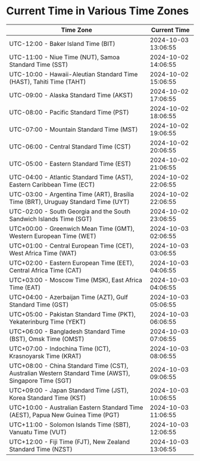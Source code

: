 # Current Time in Various Time Zones

| Time Zone | Current Time |
|-----------|--------------|
| UTC-12:00 - Baker Island Time (BIT) | 2024-10-03 13:06:55 |
| UTC-11:00 - Niue Time (NUT), Samoa Standard Time (SST) | 2024-10-02 14:06:55 |
| UTC-10:00 - Hawaii-Aleutian Standard Time (HAST), Tahiti Time (TAHT) | 2024-10-02 15:06:55 |
| UTC-09:00 - Alaska Standard Time (AKST) | 2024-10-02 17:06:55 |
| UTC-08:00 - Pacific Standard Time (PST) | 2024-10-02 18:06:55 |
| UTC-07:00 - Mountain Standard Time (MST) | 2024-10-02 19:06:55 |
| UTC-06:00 - Central Standard Time (CST) | 2024-10-02 20:06:55 |
| UTC-05:00 - Eastern Standard Time (EST) | 2024-10-02 21:06:55 |
| UTC-04:00 - Atlantic Standard Time (AST), Eastern Caribbean Time (ECT) | 2024-10-02 22:06:55 |
| UTC-03:00 - Argentina Time (ART), Brasília Time (BRT), Uruguay Standard Time (UYT) | 2024-10-02 22:06:55 |
| UTC-02:00 - South Georgia and the South Sandwich Islands Time (SGT) | 2024-10-02 23:06:55 |
| UTC±00:00 - Greenwich Mean Time (GMT), Western European Time (WET) | 2024-10-03 02:06:55 |
| UTC+01:00 - Central European Time (CET), West Africa Time (WAT) | 2024-10-03 03:06:55 |
| UTC+02:00 - Eastern European Time (EET), Central Africa Time (CAT) | 2024-10-03 04:06:55 |
| UTC+03:00 - Moscow Time (MSK), East Africa Time (EAT) | 2024-10-03 04:06:55 |
| UTC+04:00 - Azerbaijan Time (AZT), Gulf Standard Time (GST) | 2024-10-03 05:06:55 |
| UTC+05:00 - Pakistan Standard Time (PKT), Yekaterinburg Time (YEKT) | 2024-10-03 06:06:55 |
| UTC+06:00 - Bangladesh Standard Time (BST), Omsk Time (OMST) | 2024-10-03 07:06:55 |
| UTC+07:00 - Indochina Time (ICT), Krasnoyarsk Time (KRAT) | 2024-10-03 08:06:55 |
| UTC+08:00 - China Standard Time (CST), Australian Western Standard Time (AWST), Singapore Time (SGT) | 2024-10-03 09:06:55 |
| UTC+09:00 - Japan Standard Time (JST), Korea Standard Time (KST) | 2024-10-03 10:06:55 |
| UTC+10:00 - Australian Eastern Standard Time (AEST), Papua New Guinea Time (PGT) | 2024-10-03 11:06:55 |
| UTC+11:00 - Solomon Islands Time (SBT), Vanuatu Time (VUT) | 2024-10-03 12:06:55 |
| UTC+12:00 - Fiji Time (FJT), New Zealand Standard Time (NZST) | 2024-10-03 13:06:55 |

